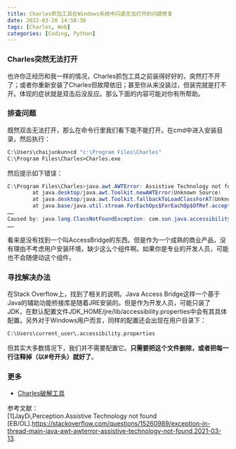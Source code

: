 ```yaml
---
title: Charles抓包工具在Windows系统中闪退无法打开的问题修复
date: 2022-03-20 14:58:36
tags: [Charles, Web]
categories: [Coding, Python]
---
```


### Charles突然无法打开

也许你正经历和我一样的情况，Charles抓包工具之前装得好好的，突然打不开了；或者你重新安装了Charles但故障依旧；甚至你从来没装过，但装完就是打不开。体现的症状就是双击后没反应。那么下面的内容可能对你有所帮助。

### 排查问题

既然双击无法打开，那么在命令行里我们看下能不能打开。在cmd中进入安装目录，然后执行：

```cmd
C:\Users\chaijunkun>cd "c:\Program Files\Charles"
C:\Program Files\Charles>Charles.exe

```

然后提示如下错误：

```powershell
C:\Program Files\Charles>java.awt.AWTError: Assistive Technology not found: com.sun.java.accessibility.AccessBridge
        at java.desktop/java.awt.Toolkit.newAWTError(Unknown Source)
        at java.desktop/java.awt.Toolkit.fallbackToLoadClassForAT(Unknown Source)
        at java.base/java.util.stream.ForEachOps$ForEachOp$OfRef.accept(Unknown Source)
……
Caused by: java.lang.ClassNotFoundException: com.sun.java.accessibility.AccessBridge
……

```

看来是没有找到一个叫AccessBridge的东西。但是作为一个成熟的商业产品，没有理由不考虑用户安装环境，缺少这么个组件啊。如果你是专业的开发人员，可能也不会随便动这个组件。

### 寻找解决办法

在Stack Overflow上，找到了相关的说明。Java Access Bridge这样一个基于Java的辅助功能桥接库是随着JRE安装的。但是作为开发人员，可能只装了JDK，在默认配置文件JDK\_HOME/jre/lib/accessibility.properties中会有其具体配置。另外对于Windows用户而言，同样的配置还会出现在用户目录下：

```cmd
C:\Users\current_user\.accessibility.properties

```

但其实大多数情况下，我们并不需要配置它。**只需要把这个文件删除，或者把每一行注释掉（以#号开头）就好了**。

### 更多

- [Charles破解工具](https://tools.zzzmode.com/mytools/charles/)

参考文献：  
\[1\]JayDi,Perception.Assistive Technology not found  
\[EB/OL\].https://stackoverflow.com/questions/15260989/exception-in-thread-main-java-awt-awterror-assistive-technology-not-found,2021-03-13.

